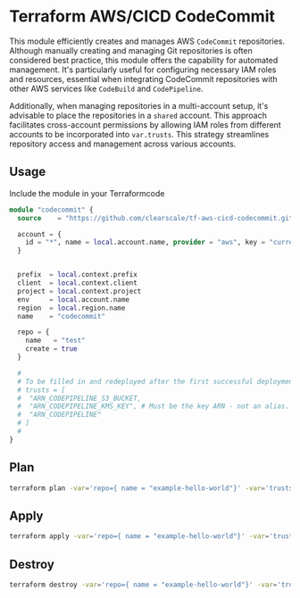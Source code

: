 # Terraform AWS/CICD CodeCommit

This module efficiently creates and manages AWS `CodeCommit` repositories. Although manually creating and managing Git repositories is often considered best practice, this module offers the capability for automated management. It's particularly useful for configuring necessary IAM roles and resources, essential when integrating CodeCommit repositories with other AWS services like `CodeBuild` and `CodePipeline`.

Additionally, when managing repositories in a multi-account setup, it's advisable to place the repositories in a `shared` account. This approach facilitates cross-account permissions by allowing IAM roles from different accounts to be incorporated into `var.trusts`. This strategy streamlines repository access and management across various accounts.

## Usage

Include the module in your Terraformcode

```terraform
module "codecommit" {
  source    = "https://github.com/clearscale/tf-aws-cicd-codecommit.git?ref=v1.0.0"

  account = {
    id = "*", name = local.account.name, provider = "aws", key = "current", region = local.region.name
  }


  prefix  = local.context.prefix
  client  = local.context.client
  project = local.context.project
  env     = local.account.name
  region  = local.region.name
  name    = "codecommit"

  repo = {
    name   = "test"
    create = true
  }

  #
  # To be filled in and redeployed after the first successful deployment of the tf-aws-cicd module. These resources do not exist prior to it being deployed.
  # trusts = [
  #  "ARN_CODEPIPELINE_S3_BUCKET,
  #  "ARN_CODEPIPELINE_KMS_KEY", # Must be the key ARN - not an alias.
  #  "ARN_CODEPIPELINE"
  # ]
  #
}
```

## Plan

```bash
terraform plan -var='repo={ name = "example-hello-world"}' -var='trusts=["mys3bucket", "arn-of-iam-role", "arn-of-kms-key"]'
```

## Apply

```bash
terraform apply -var='repo={ name = "example-hello-world"}' -var='trusts=["mys3bucket", "arn-of-iam-role", "arn-of-kms-key"]'
```

## Destroy

```bash
terraform destroy -var='repo={ name = "example-hello-world"}' -var='trusts=["mys3bucket", "arn-of-iam-role", "arn-of-kms-key"]'
```